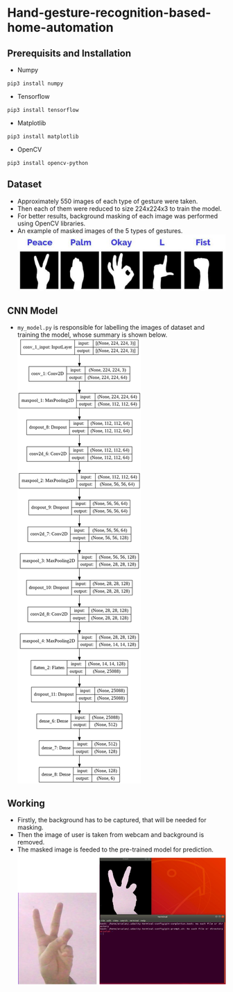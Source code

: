 # Hand-gesture-recognition-based-home-automation

## Prerequisits and Installation
* Numpy 
```
pip3 install numpy
```
* Tensorflow
```
pip3 install tensorflow
```
* Matplotlib
```
pip3 install matplotlib
```
* OpenCV
```
pip3 install opencv-python
```

## Dataset
* Approximately 550 images of each type of gesture were taken.
* Then each of them were reduced to size 224x224x3 to train the model.
* For better results, background masking of each image was performed using OpenCV libraries.
* An example of masked images of the 5 types of gestures.
![Gestures](https://github.com/Danialkafeel/Hand-gesture-recognition-based-home-automation/blob/main/images/masked_gestures.png)


## CNN Model
* `my_model.py` is responsible for labelling the images of dataset and training the model, whose summary is shown below.
![Model summary](https://github.com/Danialkafeel/Hand-gesture-recognition-based-home-automation/blob/main/images/CNN_model.png)

## Working
* Firstly, the background has to be captured, that will be needed for masking.
* Then the image of user is taken from webcam and background is removed.
* The masked image is feeded to the pre-trained model for prediction.
![Result](https://github.com/Danialkafeel/Hand-gesture-recognition-based-home-automation/blob/main/images/Result.png)
